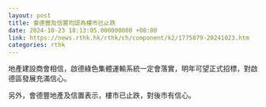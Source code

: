 ```yaml
---
layout: post
title: 會德豐及信置均認為樓市已止跌
date: 2024-10-23 18:13:05.000000000 +08:00
link: https://news.rthk.hk/rthk/ch/component/k2/1775879-20241023.htm
categories: rthk
---
```


地產建設商會相信，啟德綠色集體運輸系統一定會落實，明年可望正式招標，對啟德區發展充滿信心。

另外，會德豐地產及信置表示，樓市已止跌，對後市有信心。
